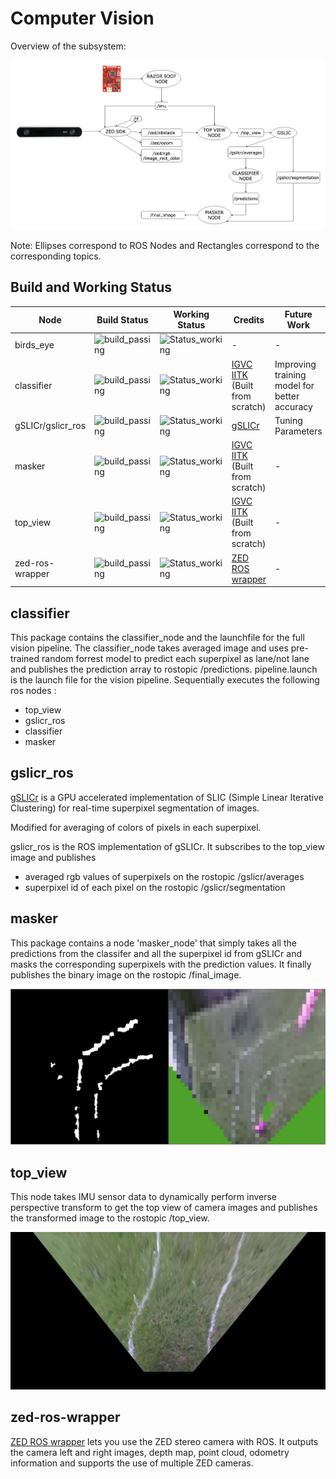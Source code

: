 # Computer Vision
Overview of the subsystem:

![VISION Overview](doc_images/vision.png)

Note: Ellipses correspond to ROS Nodes and Rectangles correspond to the corresponding topics.

##  Build and Working Status 
|Node|Build Status|Working Status|Credits|Future Work|
|----|------------|--------------|-------|-----------|
|birds_eye|![build_passing](https://img.shields.io/badge/Build-Passing-brightgreen.svg?longCache=true&longCache=true&style=flat-square)|![Status_working](https://img.shields.io/badge/Status-Working-brightgreen.svg?longCache=true&longCache=true&style=flat-square)|-|-|
|classifier|![build_passing](https://img.shields.io/badge/Build-Passing-brightgreen.svg?longCache=true&longCache=true&style=flat-square)|![Status_working](https://img.shields.io/badge/Status-Working-brightgreen.svg?longCache=true&longCache=true&style=flat-square)|[IGVC IITK](https://github.com/IGVC-IITK)<br/>(Built from scratch)|Improving training model for better accuracy|
|gSLICr/gslicr_ros|![build_passing](https://img.shields.io/badge/Build-Passing-brightgreen.svg?longCache=true&longCache=true&style=flat-square)|![Status_working](https://img.shields.io/badge/Status-Working-brightgreen.svg?longCache=true&longCache=true&style=flat-square)|[gSLICr](https://github.com/carlren/gSLICr)|Tuning Parameters|
|masker|![build_passing](https://img.shields.io/badge/Build-Passing-brightgreen.svg?longCache=true&longCache=true&style=flat-square)|![Status_working](https://img.shields.io/badge/Status-Working-brightgreen.svg?longCache=true&longCache=true&style=flat-square)|[IGVC IITK](https://github.com/IGVC-IITK)<br/>(Built from scratch)|-|
|top_view|![build_passing](https://img.shields.io/badge/Build-Passing-brightgreen.svg?longCache=true&longCache=true&style=flat-square)|![Status_working](https://img.shields.io/badge/Status-Working-brightgreen.svg?longCache=true&longCache=true&style=flat-square)|[IGVC IITK](https://github.com/IGVC-IITK)<br/>(Built from scratch)|-|
|zed-ros-wrapper|![build_passing](https://img.shields.io/badge/Build-Passing-brightgreen.svg?longCache=true&longCache=true&style=flat-square)|![Status_working](https://img.shields.io/badge/Status-Working-brightgreen.svg?longCache=true&longCache=true&style=flat-square)|[ZED ROS wrapper](https://github.com/stereolabs/zed-ros-wrapper)|-|

## classifier
This package contains the classifier_node and the launchfile for the full vision pipeline.
The classifier_node takes averaged image and uses pre-trained random forrest model to predict each superpixel as lane/not lane and publishes the prediction array to rostopic /predictions.
pipeline.launch is the launch file for the vision pipeline.
Sequentially executes the following ros nodes :

 * top_view
 * gslicr_ros
 * classifier
 * masker

## gslicr_ros
[gSLICr](https://github.com/carlren/gSLICr) is a GPU accelerated implementation of SLIC (Simple Linear Iterative Clustering) for real-time superpixel segmentation of images.

Modified for averaging of colors of pixels in each superpixel.

gslicr_ros is the ROS implementation of gSLICr. It subscribes to the top_view image and publishes

 * averaged rgb values of superpixels on the rostopic /gslicr/averages
 * superpixel id of each pixel on the rostopic /gslicr/segmentation

## masker
This package contains a node 'masker_node' that simply takes all the predictions from the classifer and all the superpixel id from gSLICr and masks the corresponding superpixels with the prediction values. It finally publishes the binary image on the rostopic /final_image.

![Masked Image](doc_images/masker.jpg)

## top_view
This node takes IMU sensor data to dynamically perform inverse perspective transform to get the top view of camera images and publishes the transformed image to the rostopic /top_view.

![Transformed Image](doc_images/top_view.jpg)

## zed-ros-wrapper
[ZED ROS wrapper](https://github.com/stereolabs/zed-ros-wrapper) lets you use the ZED stereo camera with ROS. It outputs the camera left and right images, depth map, point cloud, odometry information and supports the use of multiple ZED cameras.